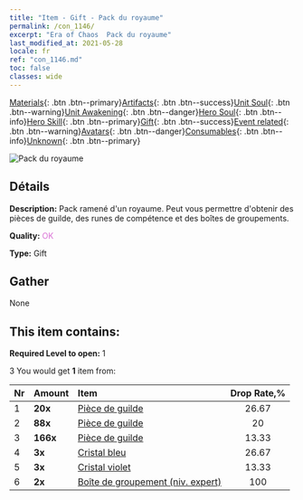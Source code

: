 ```yaml
---
title: "Item - Gift - Pack du royaume"
permalink: /con_1146/
excerpt: "Era of Chaos  Pack du royaume"
last_modified_at: 2021-05-28
locale: fr
ref: "con_1146.md"
toc: false
classes: wide
---
```

 [Materials](/ItemsFR/){: .btn .btn--primary}[Artifacts](/ItemsFR/Artifacts/){: .btn .btn--success}[Unit Soul](/ItemsFR/UnitSoul/){: .btn .btn--warning}[Unit Awakening](/ItemsFR/UnitAwakening/){: .btn .btn--danger}[Hero Soul](/ItemsFR/HeroSoul/){: .btn .btn--info}[Hero Skill](/ItemsFR/HeroSkill/){: .btn .btn--primary}[Gift](/ItemsFR/Gift/){: .btn .btn--success}[Event related](/ItemsFR/Events/){: .btn .btn--warning}[Avatars](/ItemsFR/Avatars/){: .btn .btn--danger}[Consumables](/ItemsFR/Consumables/){: .btn .btn--info}[Unknown](/ItemsFR/Unknown/){: .btn .btn--primary}

 ![Pack du royaume](/images/t/i_907002.png)

## Détails
 **Description:** Pack ramené d'un royaume. Peut vous permettre d'obtenir des pièces de guilde, des runes de compétence et des boîtes de groupements.

 **Quality:** <span style="color: #DA70D6">OK</span>

 **Type:** Gift

## Gather

  None

## This item contains:

 **Required Level to open:** 1

 3 You would get **1** item  from:

  | Nr | Amount |     Item    | Drop Rate,% |
  |:---|:-------|:------------|:---------:|
  | 1 |  **20x** | [Pièce de guilde](/ItemsFR/con_896/) | 26.67 | 
  | 2 |  **88x** | [Pièce de guilde](/ItemsFR/con_896/) | 20 | 
  | 3 |  **166x** | [Pièce de guilde](/ItemsFR/con_896/) | 13.33 | 
  | 4 |  **3x** | [Cristal bleu](/ItemsFR/con_716/) | 26.67 | 
  | 5 |  **3x** | [Cristal violet](/ItemsFR/con_720/) | 13.33 | 
  | 6 |  **2x** | [Boîte de groupement (niv. expert)](/ItemsFR/con_773/) | 100 | 
